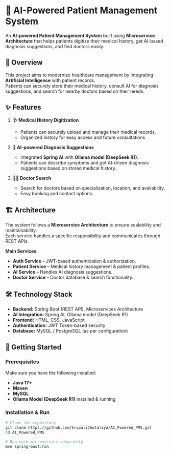 # 🏥 AI-Powered Patient Management System

An **AI-powered Patient Management System** built using **Microservice Architecture** that helps patients digitize their medical history, get AI-based diagnosis suggestions, and find doctors easily.  

## 📌 Overview  
This project aims to modernize healthcare management by integrating **Artificial Intelligence** with patient records.  
Patients can securely store their medical history, consult AI for diagnosis suggestions, and search for nearby doctors based on their needs.  

## ✨ Features  
1. **🩺 Medical History Digitization**  
   - Patients can securely upload and manage their medical records.  
   - Organized history for easy access and future consultations.  

2. **🤖 AI-powered Diagnosis Suggestions**  
   - Integrated **Spring AI** with **Ollama model (DeepSeek R1)**.  
   - Patients can describe symptoms and get AI-driven diagnosis suggestions based on stored medical history.  

3. **👨‍⚕️ Doctor Search**  
   - Search for doctors based on specialization, location, and availability.  
   - Easy booking and contact options.  

## 🏗️ Architecture  
The system follows a **Microservice Architecture** to ensure scalability and maintainability.  
Each service handles a specific responsibility and communicates through REST APIs.  

**Main Services**:
- **Auth Service** – JWT-based authentication & authorization.  
- **Patient Service** – Medical history management & patient profiles.  
- **AI Service** – Handles AI diagnosis suggestions.  
- **Doctor Service** – Doctor database & search functionality.  

## 🛠️ Technology Stack  
- **Backend:** Spring Boot (REST API), Microservices Architecture  
- **AI Integration:** Spring AI, Ollama model (DeepSeek R1)  
- **Frontend:** HTML, CSS, JavaScript  
- **Authentication:** JWT Token-based security  
- **Database:** MySQL / PostgreSQL (as per configuration)  

## 🚀 Getting Started  

### Prerequisites  
Make sure you have the following installed:  
- **Java 17+**  
- **Maven**  
- **MySQL**  
- **Ollama Model (DeepSeek R1)** installed & running  

### Installation & Run  
```bash
# Clone the repository
git clone https://github.com/krupaliChotaliya/AI_Powered_PMS.git
cd AI_Powered_PMS

# Run each microservice separately
mvn spring-boot:run
